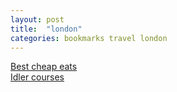 ```yaml
---
layout: post
title:  "london"
categories: bookmarks travel london
---
```


[Best cheap eats](http://www.timeout.com/london/food-drink/best-cheap-eats-in-london-the-full-list)  
[Idler courses](http://idler.co.uk/shop/live-courses/)

